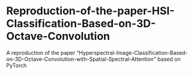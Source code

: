 # Reproduction-of-the-paper-HSI-Classification-Based-on-3D-Octave-Convolution
A reproduction  of the paper “Hyperspectral-Image-Classification-Based-on-3D-Octave-Convolution-with-Spatial-Spectral-Attention" based on PyTorch
